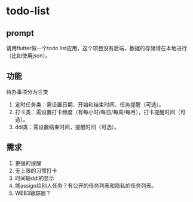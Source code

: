 # todo-list

## prompt
请用flutter做一个todo list应用，这个项目没有后端，数据的存储请在本地进行（比如使用json）。

## 功能
待办事项分为三类
1. 定时任务类：需设置日期、开始和结束时间、任务提醒（可选）。
2. 打卡类：需设置打卡频度（有每小时/每日/每周/每月），打卡提醒时间（可选）。
3. ddl类：需设置结束时间，提醒时间（可选）。

## 需求
1. 更强的提醒
2. 无上限的习惯打卡
3. 时间轴ddl的显示
4. 能assign给别人任务？有公开的任务列表和隐私的任务列表。
5. WEB3跟踪器？
   